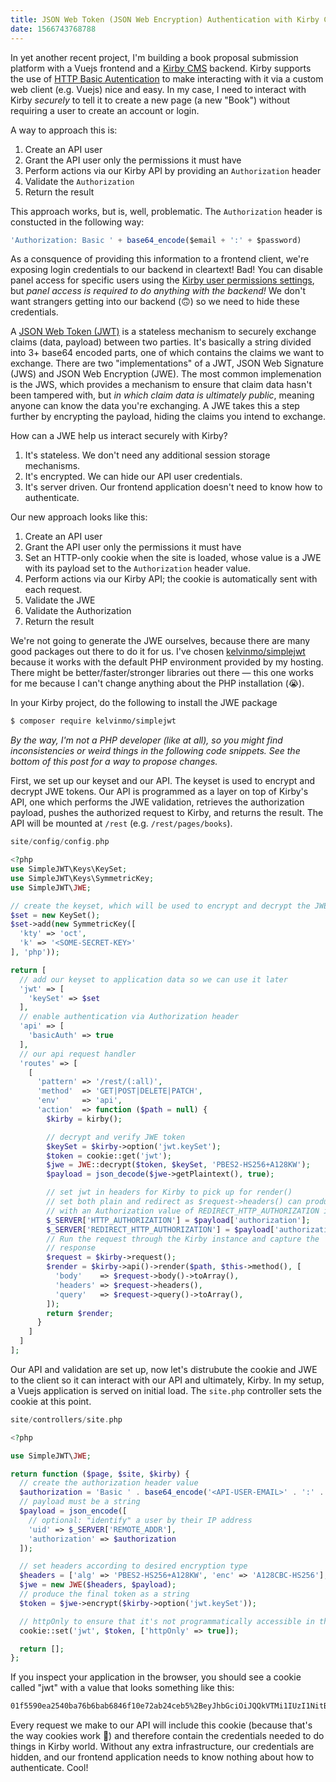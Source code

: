 ```yaml
---
title: JSON Web Token (JSON Web Encryption) Authentication with Kirby CMS 3
date: 1566743768788
---
```


In yet another recent project, I'm building a book proposal submission platform with a Vuejs frontend and a [Kirby CMS](getkirby.com) backend. Kirby supports the use of [HTTP Basic Autentication](https://getkirby.com/docs/guide/api/authentication#http-basic-auth) to make interacting with it via a custom web client (e.g. Vuejs) nice and easy. In my case, I need to interact with Kirby _securely_ to tell it to create a new page (a new "Book") without requiring a user to create an account or login.

A way to approach this is:
1. Create an API user
2. Grant the API user only the permissions it must have
3. Perform actions via our Kirby API by providing an `Authorization` header
4. Validate the `Authorization`
5. Return the result

This approach works, but is, well, problematic. The `Authorization` header is constucted in the following way:

```javascript
'Authorization: Basic ' + base64_encode($email + ':' + $password)
```

As a consquence of providing this information to a frontend client, we're exposing login credentials to our backend in cleartext! Bad! You can disable panel access for specific users using the [Kirby user permissions settings](https://getkirby.com/docs/guide/users/permissions), but _panel access is required to do anything with the backend!_ We don't want strangers getting into our backend (🙃) so we need to hide these credentials.

A [JSON Web Token (JWT)](https://jwt.io/) is a stateless mechanism to securely exchange claims (data, payload) between two parties. It's basically a string divided into 3+ base64 encoded parts, one of which contains the claims we want to exchange. There are two "implementations" of a JWT, JSON Web Signature (JWS) and JSON Web Encryption (JWE). The most common implemenation is the JWS, which provides a mechanism to ensure that claim data hasn't been tampered with, but _in which claim data is ultimately public_, meaning anyone can know the data you're exchanging. A JWE takes this a step further by encrypting the payload, hiding the claims you intend to exchange.

How can a JWE help us interact securely with Kirby?
1. It's stateless. We don't need any additional session storage mechanisms.
2. It's encrypted. We can hide our API user credentials.
3. It's server driven. Our frontend application doesn't need to know how to authenticate.

Our new approach looks like this:
1. Create an API user
2. Grant the API user only the permissions it must have
3. Set an HTTP-only cookie when the site is loaded, whose value is a JWE with its payload set to the `Authorization` header value.
4. Perform actions via our Kirby API; the cookie is automatically sent with each request.
5. Validate the JWE
6. Validate the Authorization
7. Return the result

We're not going to generate the JWE ourselves, because there are many good packages out there to do it for us. I've chosen [kelvinmo/simplejwt](https://github.com/kelvinmo/simplejwt) because it works with the default PHP environment provided by my hosting. There might be better/faster/stronger libraries out there — this one works for me because I can't change anything about the PHP installation (😭).

In your Kirby project, do the following to install the JWE package

```bash
$ composer require kelvinmo/simplejwt
```

_By the way, I'm not a PHP developer (like at all), so you might find inconsistencies or weird things in the following code snippets. See the bottom of this post for a way to propose changes._

First, we set up our keyset and our API. The keyset is used to encrypt and decrypt JWE tokens. Our API is programmed as a layer on top of Kirby's API, one which performs the JWE validation, retrieves the authorization payload, pushes the authorized request to Kirby, and returns the result. The API will be mounted at `/rest` (e.g. `/rest/pages/books`).

```php
site/config/config.php

<?php
use SimpleJWT\Keys\KeySet;
use SimpleJWT\Keys\SymmetricKey;
use SimpleJWT\JWE;

// create the keyset, which will be used to encrypt and decrypt the JWE
$set = new KeySet();
$set->add(new SymmetricKey([
  'kty' => 'oct',
  'k' => '<SOME-SECRET-KEY>'
], 'php'));

return [
  // add our keyset to application data so we can use it later
  'jwt' => [
    'keySet' => $set
  ],
  // enable authentication via Authorization header
  'api' => [
    'basicAuth' => true
  ],
  // our api request handler
  'routes' => [
    [
      'pattern' => '/rest/(:all)',
      'method'  => 'GET|POST|DELETE|PATCH',
      'env'     => 'api',
      'action'  => function ($path = null) {
        $kirby = kirby();

        // decrypt and verify JWE token
        $keySet = $kirby->option('jwt.keySet');
        $token = cookie::get('jwt');
        $jwe = JWE::decrypt($token, $keySet, 'PBES2-HS256+A128KW');
        $payload = json_decode($jwe->getPlaintext(), true);

        // set jwt in headers for Kirby to pick up for render()
        // set both plain and redirect as $request->headers() can produce an array
        // with an Authorization value of REDIRECT_HTTP_AUTHORIZATION if it's set
        $_SERVER['HTTP_AUTHORIZATION'] = $payload['authorization'];
        $_SERVER['REDIRECT_HTTP_AUTHORIZATION'] = $payload['authorization'];
        // Run the request through the Kirby instance and capture the
        // response
        $request = $kirby->request();
        $render = $kirby->api()->render($path, $this->method(), [
          'body'    => $request->body()->toArray(),
          'headers' => $request->headers(),
          'query'   => $request->query()->toArray(),
        ]);
        return $render;
      }
    ]
  ]
];
```

Our API and validation are set up, now let's distrubute the cookie and JWE to the client so it can interact with our API and ultimately, Kirby. In my setup, a Vuejs application is served on initial load. The `site.php` controller sets the cookie at this point.


```php
site/controllers/site.php

<?php

use SimpleJWT\JWE;

return function ($page, $site, $kirby) {
  // create the authorization header value
  $authorization = 'Basic ' . base64_encode('<API-USER-EMAIL>' . ':' . '<API-USER-PASSWORD>');
  // payload must be a string
  $payload = json_encode([
    // optional: "identify" a user by their IP address
    'uid' => $_SERVER['REMOTE_ADDR'],
    'authorization' => $authorization
  ]);

  // set headers according to desired encryption type
  $headers = ['alg' => 'PBES2-HS256+A128KW', 'enc' => 'A128CBC-HS256'];
  $jwe = new JWE($headers, $payload);
  // produce the final token as a string
  $token = $jwe->encrypt($kirby->option('jwt.keySet'));

  // httpOnly to ensure that it's not programmatically accessible in the browser environment
  cookie::set('jwt', $token, ['httpOnly' => true]);

  return [];
};
```

If you inspect your application in the browser, you should see a cookie called "jwt" with a value that looks something like this:

```bash
01f5590ea2540ba76b6bab6846f10e72ab24ceb5%2BeyJhbGciOiJQQkVTMi1IUzI1NitBMTI4S1ciLCJlbmMiOiJBMTI4Q0JDLUhTMjU2IiwicDJzIjoiQjlTaW1xemhQeEUiLCJwMmMiOjQwOTZ9.9_faQkyI0FdE5lCSdbg5iNNzpTWwL2xRPte8Zq8_cgksCJPWd2fEAw.PrQFpg9HOuStzBWYlUlk4w.NfLBCpAVSgG05QzybfW0_IEFADlzArd0bueC56NANHa0vVYbD3hOR1WaOXIZKpv24h3LK2F3S-n5TWhp0kZJfob1W2xt1Y5gh3knZxUoMf9FKX3KIWvRqN32-HkGiACLL2VH7b8rQXz1jkUyFt5VdQ.ZfOn8aqn6Z4CPwgn5WoGkw
```

Every request we make to our API will include this cookie (because that's the way cookies work 🌈) and therefore contain the credentials needed to do things in Kirby world. Without any extra infrastructure, our credentials are hidden, and our frontend application needs to know nothing about how to authenticate. Cool!
